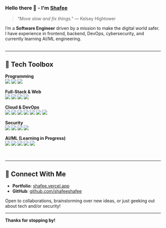 ### Hello there 👋 - I'm [Shafee](https://shafee.vercel.app/)

> _"Move slow and fix things."_ — Kelsey Hightower

I’m a **Software Engineer** driven by a mission to make the digital world safer. I have experience in frontend, backend, DevOps, cybersecurity, and currently learning AI/ML engineering.  
<br />

---
## 🔧 Tech Toolbox

**Programming**  
![](https://img.shields.io/badge/Python-red?style=flat&logo=python)
![](https://img.shields.io/badge/JavaScript-red?style=flat&logo=javascript)
![](https://img.shields.io/badge/Bash-red?style=flat&logo=gnu-bash)

**Full-Stack & Web**  
![](https://img.shields.io/badge/React-red?style=flat&logo=react)
![](https://img.shields.io/badge/Node.js-red?style=flat&logo=node.js)
![](https://img.shields.io/badge/GraphQL-red?style=flat&logo=graphql)
![](https://img.shields.io/badge/Next.js-red?style=flat&logo=next.js)

**Cloud & DevOps**  
![](https://img.shields.io/badge/AWS-red?style=flat&logo=amazon)
![](https://img.shields.io/badge/Docker-red?style=flat&logo=docker)
![](https://img.shields.io/badge/Jenkins-red?style=flat&logo=jenkins&logoColor=white)
![](https://img.shields.io/badge/Terraform-red?style=flat&logo=terraform)
![](https://img.shields.io/badge/Kubernetes-red?style=flat&logo=kubernetes)
![](https://img.shields.io/badge/Grafana-red?style=flat&logo=grafana&logoColor=white)
![](https://img.shields.io/badge/Prometheus-red?style=flat&logo=prometheus&logoColor=8B0000)

**Security**  
![](https://img.shields.io/badge/OWASP%20ZAP-red?style=flat&logo=owasp)
![](https://img.shields.io/badge/Trivy-red?style=flat&logo=aqua)
![](https://img.shields.io/badge/Checkov-red?style=flat&logo=bridgecrew)
![](https://img.shields.io/badge/SonarQube-red?style=flat&logo=sonarqube&logoColor=white)

**AI/ML (Learning in Progress)**  
![](https://img.shields.io/badge/OpenAI%20API-red?style=flat&logo=openai&logoColor=white)
![](https://img.shields.io/badge/Ollama%20-red?style=flat&logo=ollama&logoColor=white)
![](https://img.shields.io/badge/LangChain-red?style=flat&logoColor=white)
![](https://img.shields.io/badge/Hugging%20Face-red?style=flat&logo=huggingface&logoColor=white)
![](https://img.shields.io/badge/Azure%20ML-red?style=flat&logo=microsoft-azure&logoColor=white)

<br />

---
## 🤝 Connect With Me

- **Portfolio**: [shafee.vercel.app](https://shafee.vercel.app)  
- **GitHub**: [github.com/shafeeshafee](https://github.com/shafeeshafee)  

Open to collaborations, brainstorming over new ideas, or just geeking out about tech and/or security!

---
**Thanks for stopping by!**  
